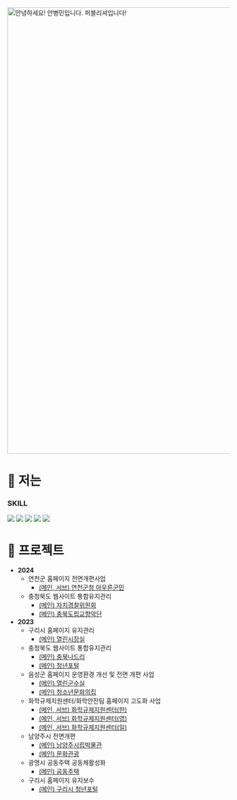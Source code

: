 <img width="1012" alt="안녕하세요! 안병민입니다. 퍼블리셔입니다!" src="https://github.com/byeongmin-publishing/byeongmin-publishing/assets/114711496/8c17fd64-7f84-497d-945f-865423bbc061">

  # 🤔 저는  
  ### SKILL
 
  <img src="https://img.shields.io/badge/html5-E34F26?style=flat-square&logo=html5&logoColor=white"/> <img src="https://img.shields.io/badge/css3-1572B6?style=flat-square&logo=css3&logoColor=white"/> <img src="https://img.shields.io/badge/javascript-F7DF1E?style=flat-square&logo=javascript&logoColor=black"/> <img src="https://img.shields.io/badge/jquery-0769AD?style=flat-square&logo=jquery&logoColor=white"/> <img src="https://img.shields.io/badge/Photoshop-31A8FF?style=flat-square&logo=adobephotoshop&logoColor=white"/>

  # 💬 프로젝트  
  * **2024**
    - 연천군 홈페이지 전면개편사업
      + [(메인, 서브) 연천군청 아우른군민](https://www.yeoncheon.go.kr/cyber/index.do)
    - 충청북도 웹사이트 통합유지관리
      + [(메인) 자치경찰위원회](https://www.chungbuk.go.kr/cbppc/index.do)
      + [(메인) 충북도립교향악단](https://cbfarm.chungbuk.go.kr/art/index.do)
  * **2023**
    - 구리시 홈페이지 유지관리
      + [(메인) 열린시장실](https://www.guri.go.kr/mayor/index.do)
    - 충청북도 웹사이트 통합유지관리
      + [(메인) 충북나드리](https://tour.chungbuk.go.kr/www/index.do)
      + [(메인) 청년포털](https://www.chungbuk.go.kr/young/index.do)
    - 음성군 홈페이지 운영환경 개선 및 전면 개편 사업
      + [(메인) 열린군수실](https://www.eumseong.go.kr/mayor/index.do)
      + [(메인) 청소년문화의집](https://www.eumseong.go.kr/esyouth/index.do)
    - 화학규제지원센터/화학안전팀 홈페이지 고도화 사업
      + [(메인, 서브) 화학규제지원센터(한)](https://reach.ktr.or.kr/www/index.do)
      + [(메인, 서브) 화학규제지원센터(영)](https://reach.ktr.or.kr/en/index.do)
      + [(메인, 서브) 화학규제지원센터(일)](https://reach.ktr.or.kr/jp/index.do)
    - 남양주시 전면개편
      + [(메인) 남양주시립박물관](https://www.nyj.go.kr/museum/index.do)
      + [(메인) 문화관광](https://www.nyj.go.kr/culture/index.do)
    - 광명시 공동주택 공동체활성화
      + [(메인) 공동주택](https://www.gm.go.kr/withapt/index.do)
    - 구리시 홈페이지 유지보수
      + [(메인) 구리시 청년포털](https://www.guri.go.kr/youth/index.do)
<!--
**byeongmin-publishing/byeongmin-publishing** is a ✨ _special_ ✨ repository because its `README.md` (this file) appears on your GitHub profile.

Here are some ideas to get you started: 

- 🔭 I’m currently working on ...
- 🌱 I’m currently learning ...
- 👯 I’m looking to collaborate on ...
- 🤔 I’m looking for help with ...
- 💬 Ask me about ...
- 😄 Pronouns: ...
- ⚡ Fun fact: ...
-->
